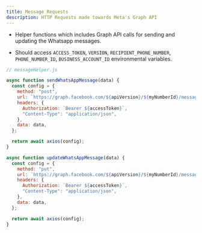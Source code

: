 ```yaml
---
title: Message Requests
description: HTTP Requests made towards Meta's Graph API
---
```


- Helper functions which includes Graph API calls for sending and updating the Whatsapp messages.

- Should access `ACCESS_TOKEN`, `VERSION`, `RECIPIENT_PHONE_NUMBER`, `PHONE_NUMBER_ID`, `BUSINESS_ACCOUNT_ID` environmental variables.

```js
// messageHelper.js

async function sendWhatsAppMessage(data) {
  const config = {
    method: "post",
    url: `https://graph.facebook.com/${apiVersion}/${myNumberId}/messages`,
    headers: {
      Authorization: `Bearer ${accessToken}`,
      "Content-Type": "application/json",
    },
    data: data,
  };

  return await axios(config);
}

async function updateWhatsAppMessage(data) {
  const config = {
    method: "put",
    url: `https://graph.facebook.com/${apiVersion}/${myNumberId}/messages`,
    headers: {
      Authorization: `Bearer ${accessToken}`,
      "Content-Type": "application/json",
    },
    data: data,
  };

  return await axios(config);
}
```
